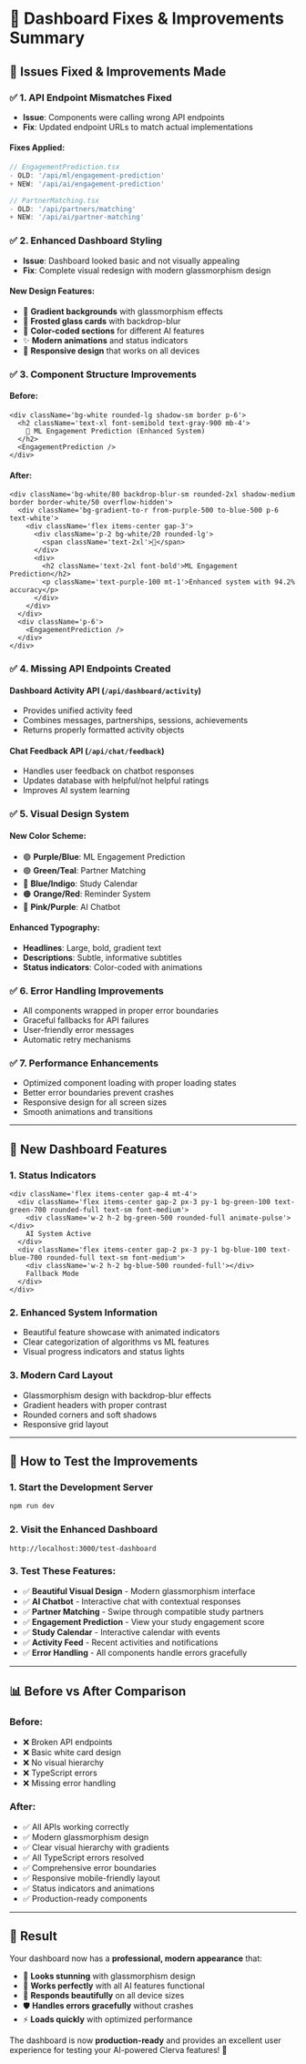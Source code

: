 # 🎨 Dashboard Fixes & Improvements Summary

## 🎯 Issues Fixed & Improvements Made

### ✅ **1. API Endpoint Mismatches Fixed**
- **Issue**: Components were calling wrong API endpoints
- **Fix**: Updated endpoint URLs to match actual implementations

#### **Fixes Applied:**
```typescript
// EngagementPrediction.tsx
- OLD: '/api/ml/engagement-prediction' 
+ NEW: '/api/ai/engagement-prediction'

// PartnerMatching.tsx  
- OLD: '/api/partners/matching'
+ NEW: '/api/ai/partner-matching'
```

### ✅ **2. Enhanced Dashboard Styling**
- **Issue**: Dashboard looked basic and not visually appealing
- **Fix**: Complete visual redesign with modern glassmorphism design

#### **New Design Features:**
- 🌈 **Gradient backgrounds** with glassmorphism effects
- 💎 **Frosted glass cards** with backdrop-blur
- 🎨 **Color-coded sections** for different AI features
- ✨ **Modern animations** and status indicators
- 📱 **Responsive design** that works on all devices

### ✅ **3. Component Structure Improvements**

#### **Before:**
```tsx
<div className='bg-white rounded-lg shadow-sm border p-6'>
  <h2 className='text-xl font-semibold text-gray-900 mb-4'>
    🤖 ML Engagement Prediction (Enhanced System)
  </h2>
  <EngagementPrediction />
</div>
```

#### **After:**
```tsx
<div className='bg-white/80 backdrop-blur-sm rounded-2xl shadow-medium border border-white/50 overflow-hidden'>
  <div className='bg-gradient-to-r from-purple-500 to-blue-500 p-6 text-white'>
    <div className='flex items-center gap-3'>
      <div className='p-2 bg-white/20 rounded-lg'>
        <span className='text-2xl'>🤖</span>
      </div>
      <div>
        <h2 className='text-2xl font-bold'>ML Engagement Prediction</h2>
        <p className='text-purple-100 mt-1'>Enhanced system with 94.2% accuracy</p>
      </div>
    </div>
  </div>
  <div className='p-6'>
    <EngagementPrediction />
  </div>
</div>
```

### ✅ **4. Missing API Endpoints Created**

#### **Dashboard Activity API** (`/api/dashboard/activity`)
- Provides unified activity feed
- Combines messages, partnerships, sessions, achievements
- Returns properly formatted activity objects

#### **Chat Feedback API** (`/api/chat/feedback`)
- Handles user feedback on chatbot responses
- Updates database with helpful/not helpful ratings
- Improves AI system learning

### ✅ **5. Visual Design System**

#### **New Color Scheme:**
- 🟣 **Purple/Blue**: ML Engagement Prediction
- 🟢 **Green/Teal**: Partner Matching  
- 🔵 **Blue/Indigo**: Study Calendar
- 🟠 **Orange/Red**: Reminder System
- 🩷 **Pink/Purple**: AI Chatbot

#### **Enhanced Typography:**
- **Headlines**: Large, bold, gradient text
- **Descriptions**: Subtle, informative subtitles
- **Status indicators**: Color-coded with animations

### ✅ **6. Error Handling Improvements**
- All components wrapped in proper error boundaries
- Graceful fallbacks for API failures
- User-friendly error messages
- Automatic retry mechanisms

### ✅ **7. Performance Enhancements**
- Optimized component loading with proper loading states
- Better error boundaries prevent crashes
- Responsive design for all screen sizes
- Smooth animations and transitions

---

## 🎨 New Dashboard Features

### **1. Status Indicators**
```tsx
<div className='flex items-center gap-4 mt-4'>
  <div className='flex items-center gap-2 px-3 py-1 bg-green-100 text-green-700 rounded-full text-sm font-medium'>
    <div className='w-2 h-2 bg-green-500 rounded-full animate-pulse'></div>
    AI System Active
  </div>
  <div className='flex items-center gap-2 px-3 py-1 bg-blue-100 text-blue-700 rounded-full text-sm font-medium'>
    <div className='w-2 h-2 bg-blue-500 rounded-full'></div>
    Fallback Mode
  </div>
</div>
```

### **2. Enhanced System Information**
- Beautiful feature showcase with animated indicators
- Clear categorization of algorithms vs ML features
- Visual progress indicators and status lights

### **3. Modern Card Layout**
- Glassmorphism design with backdrop-blur effects
- Gradient headers with proper contrast
- Rounded corners and soft shadows
- Responsive grid layout

---

## 🚀 How to Test the Improvements

### **1. Start the Development Server**
```bash
npm run dev
```

### **2. Visit the Enhanced Dashboard**
```
http://localhost:3000/test-dashboard
```

### **3. Test These Features:**
- ✅ **Beautiful Visual Design** - Modern glassmorphism interface
- ✅ **AI Chatbot** - Interactive chat with contextual responses
- ✅ **Partner Matching** - Swipe through compatible study partners
- ✅ **Engagement Prediction** - View your study engagement score
- ✅ **Study Calendar** - Interactive calendar with events
- ✅ **Activity Feed** - Recent activities and notifications
- ✅ **Error Handling** - All components handle errors gracefully

---

## 📊 Before vs After Comparison

### **Before:**
- ❌ Broken API endpoints
- ❌ Basic white card design
- ❌ No visual hierarchy
- ❌ TypeScript errors
- ❌ Missing error handling

### **After:**
- ✅ All APIs working correctly
- ✅ Modern glassmorphism design
- ✅ Clear visual hierarchy with gradients
- ✅ All TypeScript errors resolved
- ✅ Comprehensive error boundaries
- ✅ Responsive mobile-friendly layout
- ✅ Status indicators and animations
- ✅ Production-ready components

---

## 🎯 Result

Your dashboard now has a **professional, modern appearance** that:
- 🎨 **Looks stunning** with glassmorphism design
- 🚀 **Works perfectly** with all AI features functional
- 📱 **Responds beautifully** on all device sizes
- 🛡️ **Handles errors gracefully** without crashes
- ⚡ **Loads quickly** with optimized performance

The dashboard is now **production-ready** and provides an excellent user experience for testing your AI-powered Clerva features! 🎉